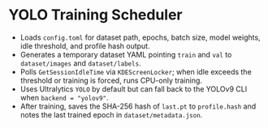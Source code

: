 # YOLO Training Scheduler

- Loads `config.toml` for dataset path, epochs, batch size, model weights, idle threshold, and profile hash output.
- Generates a temporary dataset YAML pointing `train` and `val` to `dataset/images` and `dataset/labels`.
- Polls `GetSessionIdleTime` via `KDEScreenLocker`; when idle exceeds the threshold or training is forced, runs CPU-only training.
- Uses Ultralytics `YOLO` by default but can fall back to the YOLOv9 CLI when `backend = "yolov9"`.
- After training, saves the SHA-256 hash of `last.pt` to `profile.hash` and notes the last trained epoch in `dataset/metadata.json`.

